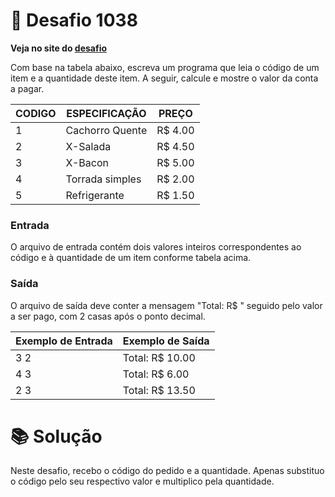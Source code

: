 # 📖 Desafio 1038

**Veja no site do [desafio](https://www.beecrowd.com.br/judge/pt/problems/view/1038)**

Com base na tabela abaixo, escreva um programa que leia o código de um item e a quantidade deste item. A seguir, calcule e mostre o valor da conta a pagar.

| CODIGO | ESPECIFICAÇÃO   | PREÇO   |
| ------ | --------------- | ------- |
| 1      | Cachorro Quente | R$ 4.00 |
| 2      | X-Salada        | R$ 4.50 |
| 3      | X-Bacon         | R$ 5.00 |
| 4      | Torrada simples | R$ 2.00 |
| 5      | Refrigerante    | R$ 1.50 |

### Entrada

O arquivo de entrada contém dois valores inteiros correspondentes ao código e à quantidade de um item conforme tabela acima.

### Saída

O arquivo de saída deve conter a mensagem "Total: R$ " seguido pelo valor a ser pago, com 2 casas após o ponto decimal.

| Exemplo de Entrada | Exemplo de Saída |
| ------------------ | ---------------- |
| 3 2                | Total: R$ 10.00  |
| 4 3                | Total: R$ 6.00   |
| 2 3                | Total: R$ 13.50  |

# 📚 Solução

Neste desafio, recebo o código do pedido e a quantidade. Apenas substituo o código pelo seu respectivo valor e multiplico pela quantidade.
